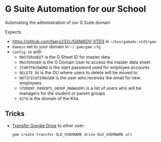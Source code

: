 # G Suite Automation for our School
Automating the administration of our G Suite domain

Expects 

* https://github.com/taers232c/GAMADV-XTD3 in `~/bin/gamadv-xtd3/gam`
* `domain` set to your domain in `~/.gam/gam.cfg`
* `config.sh` with
  * `MASTERSHEET` is the G Sheet ID for master data
  * `MASTERUSER` is the G Domain User to access the master data sheet
  * `STARTPASSWORD` is the start password used for employee accounts
  * `DELETE_OU` is the OU where users to delete will be moved to
  * `NOTIFICATIONUSER` is the user who receives the email for new employees
  * `STUDENT_PARENTS_GROUP_MANAGERS` is a list of users who will be managers for the student or parent groups
  * `KITA` is the domain of the Kita

## Tricks

* [Transfer Google Drive](https://github.com/taers232c/GAMADV-XTD3/wiki/Google-Data-Transfers) to other user:

  ```bash
  gam create transfer OLD_USERNAME drive OLD_USERNAME all
  ```


